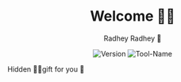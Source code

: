 <h1 align="center"> Welcome 🫰🙃 </h1>
<p align="center">
  Radhey Radhey 🙏
</p>
<p align="center">

<img alt="Version" src="https://img.shields.io/badge/Mylove-01-blue?style=for-the-badge&color=blue">

 <img title="Tool-Name" src="https://img.shields.io/badge/Tool_Name-Termux_Hacking_LabSetup-green.svg">

Hidden 🙈💌gift for you 💙
